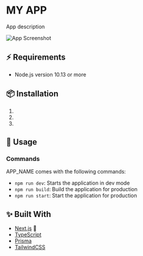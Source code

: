 # MY APP

App description

![App Screenshot](./demo.png)

## ⚡ Requirements

- Node.js version 10.13 or more

## 📦 Installation

1.
2.
3.

## 🚀 Usage

### Commands

APP_NAME comes with the following commands:

- `npm run dev`: Starts the application in dev mode
- `npm run build`: Build the application for production
- `npm run start`: Start the application for production

## ✨ Built With

- [Next.js](https://nextjs.org/) 🚀
- [TypeScript](https://github.com/microsoft/TypeScript)
- [Prisma](https://www.prisma.io/)
- [TailwindCSS](https://tailwindcss.com/)
